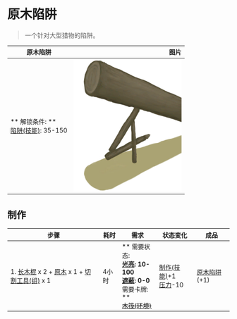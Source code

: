 # 原木陷阱  
> 一个针对大型猎物的陷阱。  
  
  原木陷阱  |   图片   
 ----  |  ----:   
 ** 解锁条件: **<br>[陷阱(技能)](Skill_Trapping.md): 35-150  |  <img decoding="async" src="Sprite/LogTrap.png" href="a.md" style="max-width:300px;max-height:300px;">   
  
## 制作  
步骤  |  耗时  |  需求  |  状态变化  |  成品  
----  |  ----  |  ----  |  ----  |  ----  
1. [长木棍](StickLong.md) x 2 + [原木](Log.md) x 1 + [切割工具(组)](GpTag_Cutter.md) x 1  |  4小时  |  ** 需要状态: **<br>[光亮](Light.md): 10-100<br>[遮蔽](Sheltered.md): 0-0<br>** 需要卡牌: **<br>~~[木筏(环境)](Env_Raft.md)~~  |  [制作(技能)](Skill_Crafting.md)+1<br>[压力](Stress.md)-10  |  [原木陷阱](LogTrap.md)(+1)  
